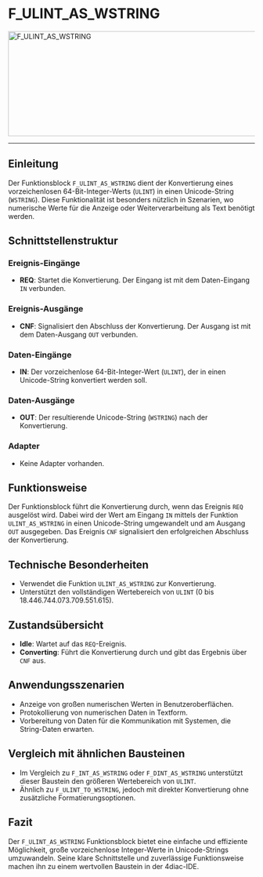 # F_ULINT_AS_WSTRING

<img width="1490" height="214" alt="F_ULINT_AS_WSTRING" src="https://github.com/user-attachments/assets/b7e7929e-cc1c-4998-8090-b8ceb12f4d39" />

* * * * * * * * * *
## Einleitung
Der Funktionsblock `F_ULINT_AS_WSTRING` dient der Konvertierung eines vorzeichenlosen 64-Bit-Integer-Werts (`ULINT`) in einen Unicode-String (`WSTRING`). Diese Funktionalität ist besonders nützlich in Szenarien, wo numerische Werte für die Anzeige oder Weiterverarbeitung als Text benötigt werden.

## Schnittstellenstruktur

### **Ereignis-Eingänge**
- **REQ**: Startet die Konvertierung. Der Eingang ist mit dem Daten-Eingang `IN` verbunden.

### **Ereignis-Ausgänge**
- **CNF**: Signalisiert den Abschluss der Konvertierung. Der Ausgang ist mit dem Daten-Ausgang `OUT` verbunden.

### **Daten-Eingänge**
- **IN**: Der vorzeichenlose 64-Bit-Integer-Wert (`ULINT`), der in einen Unicode-String konvertiert werden soll.

### **Daten-Ausgänge**
- **OUT**: Der resultierende Unicode-String (`WSTRING`) nach der Konvertierung.

### **Adapter**
- Keine Adapter vorhanden.

## Funktionsweise
Der Funktionsblock führt die Konvertierung durch, wenn das Ereignis `REQ` ausgelöst wird. Dabei wird der Wert am Eingang `IN` mittels der Funktion `ULINT_AS_WSTRING` in einen Unicode-String umgewandelt und am Ausgang `OUT` ausgegeben. Das Ereignis `CNF` signalisiert den erfolgreichen Abschluss der Konvertierung.

## Technische Besonderheiten
- Verwendet die Funktion `ULINT_AS_WSTRING` zur Konvertierung.
- Unterstützt den vollständigen Wertebereich von `ULINT` (0 bis 18.446.744.073.709.551.615).

## Zustandsübersicht
- **Idle**: Wartet auf das `REQ`-Ereignis.
- **Converting**: Führt die Konvertierung durch und gibt das Ergebnis über `CNF` aus.

## Anwendungsszenarien
- Anzeige von großen numerischen Werten in Benutzeroberflächen.
- Protokollierung von numerischen Daten in Textform.
- Vorbereitung von Daten für die Kommunikation mit Systemen, die String-Daten erwarten.

## Vergleich mit ähnlichen Bausteinen
- Im Vergleich zu `F_INT_AS_WSTRING` oder `F_DINT_AS_WSTRING` unterstützt dieser Baustein den größeren Wertebereich von `ULINT`.
- Ähnlich zu `F_ULINT_TO_WSTRING`, jedoch mit direkter Konvertierung ohne zusätzliche Formatierungsoptionen.

## Fazit
Der `F_ULINT_AS_WSTRING` Funktionsblock bietet eine einfache und effiziente Möglichkeit, große vorzeichenlose Integer-Werte in Unicode-Strings umzuwandeln. Seine klare Schnittstelle und zuverlässige Funktionsweise machen ihn zu einem wertvollen Baustein in der 4diac-IDE.
